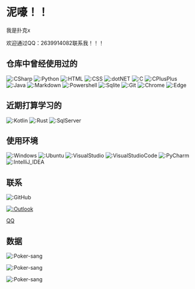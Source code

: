 # 泥嚎！！

我是扑克x

欢迎通过QQ：2639914082联系我！！！

## 仓库中曾经使用过的

![:CSharp](https://img.shields.io/badge/C%23-239120?style=for-the-badge&logo=c-sharp&logoColor=white)
![:Python](https://img.shields.io/badge/Python-3776AB?style=for-the-badge&logo=python&logoColor=white)
![:HTML](https://img.shields.io/badge/HTML5-E34F26?style=for-the-badge&logo=html5&logoColor=white)
![:CSS](https://img.shields.io/badge/CSS3-1572B6?style=for-the-badge&logo=css3&logoColor=white)
![:dotNET](	https://img.shields.io/badge/.NET-5C2D91?style=for-the-badge&logo=.net&logoColor=white)
![:C](https://img.shields.io/badge/C-00599C?style=for-the-badge&logo=c&logoColor=white)
![:CPlusPlus](https://img.shields.io/badge/C%2B%2B-00599C?style=for-the-badge&logo=c%2B%2B&logoColor=white)
![:Java](https://img.shields.io/badge/Java-ED8B00?style=for-the-badge&logo=java&logoColor=white)
![:Markdown](https://img.shields.io/badge/Markdown-000000?style=for-the-badge&logo=markdown&logoColor=white)
![:Powershell](https://img.shields.io/badge/Powershell-2CA5E0?style=for-the-badge&logo=powershell&logoColor=white)
![:Sqlite](https://img.shields.io/badge/SQLite-07405E?style=for-the-badge&logo=sqlite&logoColor=white)
![:Git](https://img.shields.io/badge/GIT-E44C30?style=for-the-badge&logo=git&logoColor=white)
![:Chrome](https://img.shields.io/badge/Google_chrome-4285F4?style=for-the-badge&logo=Google-chrome&logoColor=white)
![:Edge](https://img.shields.io/badge/Microsoft_Edge-0078D7?style=for-the-badge&logo=Microsoft-edge&logoColor=white)
	
## 近期打算学习的

![:Kotlin](https://img.shields.io/badge/Kotlin-0095D5?&style=for-the-badge&logo=kotlin&logoColor=white)
![:Rust](https://img.shields.io/badge/Rust-000000?style=for-the-badge&logo=rust&logoColor=white)
![:SqlServer](https://img.shields.io/badge/Microsoft%20SQL%20Server-CC2927?style=for-the-badge&logo=microsoft%20sql%20server&logoColor=white)

## 使用环境

![:Windows](https://img.shields.io/badge/Windows-0078D6?style=for-the-badge&logo=windows&logoColor=white)
![:Ubuntu](https://img.shields.io/badge/Ubuntu-E95420?style=for-the-badge&logo=ubuntu&logoColor=white)
![:VisualStudio](https://img.shields.io/badge/Visual_Studio-5C2D91?style=for-the-badge&logo=visual%20studio&logoColor=white)
![:VisualStudioCode](https://img.shields.io/badge/Visual_Studio_Code-0078D4?style=for-the-badge&logo=visual%20studio%20code&logoColor=white)
![:PyCharm](https://img.shields.io/badge/PyCharm-000000.svg?&style=for-the-badge&logo=PyCharm&logoColor=white)
![:IntelliJ_IDEA](https://img.shields.io/badge/IntelliJ_IDEA-000000.svg?style=for-the-badge&logo=intellij-idea&logoColor=white)

## 联系

![:GitHub](https://img.shields.io/badge/GitHub-100000?style=for-the-badge&logo=github&logoColor=white)

[![:Outlook](https://img.shields.io/badge/Microsoft_Outlook-0078D4?style=for-the-badge&logo=microsoft-outlook&logoColor=white)](mailto:poker_sang@outlook.com)

[QQ](tencent://message/?uin=2639914082&Site=Sambow&Menu=yes)

## 数据

![:Poker-sang](https://github-readme-stats.vercel.app/api?username=Poker-sang&include_all_commits=true&show_icons=true&hide_title=true&hide_border=true)

![:Poker-sang](https://github-readme-stats.vercel.app/api/top-langs/?username=Poker-sang&layout=compact&hide_title=true&hide_border=true)

![:Poker-sang](https://count.getloli.com/get/@:Poker-sang?theme=rule34)
